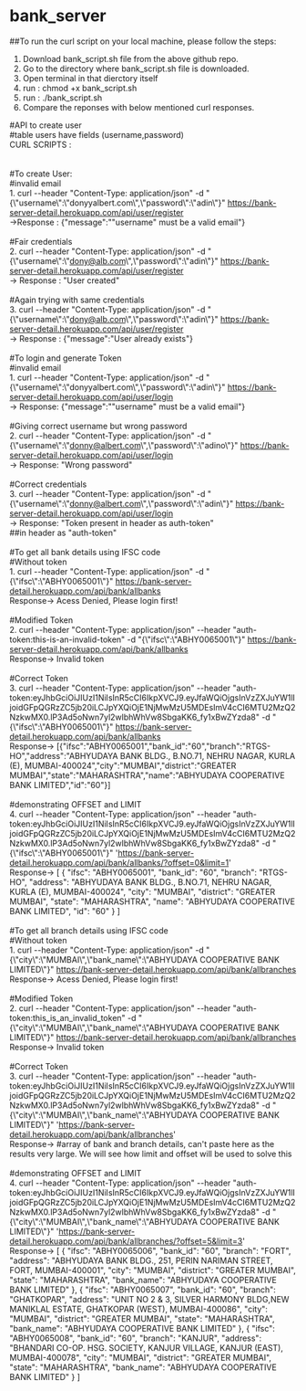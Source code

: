 # bank_server <br/>

##To run the curl script on your local machine, please follow the steps:

1. Download bank_script.sh file from the above github repo.
2. Go to the directory where bank_script.sh file is downloaded.
2. Open terminal in that dierctory itself
3. run : chmod +x bank_script.sh
4. run : ./bank_script.sh
5. Compare the reponses with below mentioned curl responses.



#API to create user <br/>
#table users have fields (username,password) <br/>
CURL SCRIPTS : <br/>
<br/><br/>
#To create User:
<br/>
#invalid email
<br/>1. curl --header "Content-Type: application/json" -d "{\\"username\\":\\"donyyalbert.com\\",\\"password\\":\\"adin\\"}" https://bank-server-detail.herokuapp.com/api/user/register
<br/>->Response : {"message":"\"username\" must be a valid email"}
<br/>
<br/>
#Fair credentials
<br/>2. curl --header "Content-Type: application/json" -d "{\\"username\\":\\"dony@alb.com\\",\\"password\\":\\"adin\\"}" https://bank-server-detail.herokuapp.com/api/user/register
<br/> -> Response : "User created"
<br/>
<br/>
#Again trying with same credentials
<br/>3. curl --header "Content-Type: application/json" -d "{\\"username\\":\\"dony@alb.com\\",\\"password\\":\\"adin\\"}" https://bank-server-detail.herokuapp.com/api/user/register
<br/>-> Response : {"message":"User already exists"}
<br/>
<br/>
#To login and generate Token
<br/>#invalid email
<br/>1. curl --header "Content-Type: application/json" -d "{\\"username\\":\\"donyyalbert.com\\",\\"password\\":\\"adin\\"}" https://bank-server-detail.herokuapp.com/api/user/login
<br/>-> Response: {"message":"\"username\" must be a valid email"}
<br/>
<br/>#Giving correct username but wrong password
<br/>2. curl --header "Content-Type: application/json" -d "{\\"username\\":\\"donny@albert.com\\",\\"password\\":\\"adino\\"}" https://bank-server-detail.herokuapp.com/api/user/login
<br/>-> Response: "Wrong password"
<br/>
<br/>
#Correct credentials 
<br/>3. curl --header "Content-Type: application/json" -d "{\\"username\\":\\"donny@albert.com\\",\\"password\\":\\"adin\\"}" https://bank-server-detail.herokuapp.com/api/user/login
<br/>-> Response: "Token present in header as auth-token" 
<br/>##in header as "auth-token" 
<br/><br/>
#To get all bank details using IFSC code
<br/>#Without token
<br/>1. curl --header "Content-Type: application/json" -d "{\\"ifsc\\":\\"ABHY0065001\\"}" https://bank-server-detail.herokuapp.com/api/bank/allbanks
<br/>Response-> Acess Denied, Please login first!
<br/><br/>
#Modified Token
<br/>2. curl --header "Content-Type: application/json" --header "auth-token:this-is-an-invalid-token" -d "{\\"ifsc\\":\\"ABHY0065001\\"}" https://bank-server-detail.herokuapp.com/api/bank/allbanks
<br/>Response-> Invalid token
<br/><br/>
#Correct Token
<br/>3. curl --header "Content-Type: application/json" --header "auth-token:eyJhbGciOiJIUzI1NiIsInR5cCI6IkpXVCJ9.eyJfaWQiOjgsInVzZXJuYW1lIjoidGFpQGRzZC5jb20iLCJpYXQiOjE1NjMwMzU5MDEsImV4cCI6MTU2MzQ2NzkwMX0.lP3Ad5oNwn7yl2wlbhWhVw8SbgaKK6_fy1xBwZYzda8" -d "{\\"ifsc\\":\\"ABHY0065001\\"}" https://bank-server-detail.herokuapp.com/api/bank/allbanks
<br/>Response-> [{"ifsc":"ABHY0065001","bank_id":"60","branch":"RTGS-HO","address":"ABHYUDAYA BANK BLDG., B.NO.71, NEHRU NAGAR, KURLA (E), MUMBAI-400024","city":"MUMBAI","district":"GREATER MUMBAI","state":"MAHARASHTRA","name":"ABHYUDAYA COOPERATIVE BANK LIMITED","id":"60"}]
<br/><br/>
#demonstrating OFFSET and LIMIT
<br/>4. curl --header "Content-Type: application/json" --header "auth-token:eyJhbGciOiJIUzI1NiIsInR5cCI6IkpXVCJ9.eyJfaWQiOjgsInVzZXJuYW1lIjoidGFpQGRzZC5jb20iLCJpYXQiOjE1NjMwMzU5MDEsImV4cCI6MTU2MzQ2NzkwMX0.lP3Ad5oNwn7yl2wlbhWhVw8SbgaKK6_fy1xBwZYzda8" -d "{\\"ifsc\\":\\"ABHY0065001\\"}" 'https://bank-server-detail.herokuapp.com/api/bank/allbanks/?offset=0&limit=1'
<br/>Response-> [
    {
        "ifsc": "ABHY0065001",
        "bank_id": "60",
        "branch": "RTGS-HO",
        "address": "ABHYUDAYA BANK BLDG., B.NO.71, NEHRU NAGAR, KURLA (E), MUMBAI-400024",
        "city": "MUMBAI",
        "district": "GREATER MUMBAI",
        "state": "MAHARASHTRA",
        "name": "ABHYUDAYA COOPERATIVE BANK LIMITED",
        "id": "60"
    }
]
<br/><br/>
#To get all branch details using IFSC code
<br/>#Without token
<br/>1. curl --header "Content-Type: application/json" -d "{\\"city\\":\\"MUMBAI\\",\\"bank_name\\":\\"ABHYUDAYA COOPERATIVE BANK LIMITED\\"}" https://bank-server-detail.herokuapp.com/api/bank/allbranches
<br/>Response-> Acess Denied, Please login first!
<br/><br/>
#Modified Token
<br/>2. curl --header "Content-Type: application/json" --header "auth-token:this_is_an_invalid_token" -d "{\\"city\\":\\"MUMBAI\\",\\"bank_name\\":\\"ABHYUDAYA COOPERATIVE BANK LIMITED\\"}" https://bank-server-detail.herokuapp.com/api/bank/allbranches
<br/>Response-> Invalid token
<br/><br/>
#Correct Token
<br/>3. curl --header "Content-Type: application/json" --header "auth-token:eyJhbGciOiJIUzI1NiIsInR5cCI6IkpXVCJ9.eyJfaWQiOjgsInVzZXJuYW1lIjoidGFpQGRzZC5jb20iLCJpYXQiOjE1NjMwMzU5MDEsImV4cCI6MTU2MzQ2NzkwMX0.lP3Ad5oNwn7yl2wlbhWhVw8SbgaKK6_fy1xBwZYzda8" -d "{\\"city\\":\\"MUMBAI\\",\\"bank_name\\":\\"ABHYUDAYA COOPERATIVE BANK LIMITED\\"}" 'https://bank-server-detail.herokuapp.com/api/bank/allbranches'
<br/>Response-> #array of bank and branch details, can't paste here as the results very large. We will see how limit and offset will be used to solve this
<br/><br/>
#demonstrating OFFSET and LIMIT
<br/>4. curl --header "Content-Type: application/json" --header "auth-token:eyJhbGciOiJIUzI1NiIsInR5cCI6IkpXVCJ9.eyJfaWQiOjgsInVzZXJuYW1lIjoidGFpQGRzZC5jb20iLCJpYXQiOjE1NjMwMzU5MDEsImV4cCI6MTU2MzQ2NzkwMX0.lP3Ad5oNwn7yl2wlbhWhVw8SbgaKK6_fy1xBwZYzda8" -d "{\\"city\\":\\"MUMBAI\\",\\"bank_name\\":\\"ABHYUDAYA COOPERATIVE BANK LIMITED\\"}" 'https://bank-server-detail.herokuapp.com/api/bank/allbranches/?offset=5&limit=3'
<br/>Response-> [
    {
        "ifsc": "ABHY0065006",
        "bank_id": "60",
        "branch": "FORT",
        "address": "ABHYUDAYA BANK BLDG., 251, PERIN NARIMAN STREET, FORT, MUMBAI-400001",
        "city": "MUMBAI",
        "district": "GREATER MUMBAI",
        "state": "MAHARASHTRA",
        "bank_name": "ABHYUDAYA COOPERATIVE BANK LIMITED"
    },
    {
        "ifsc": "ABHY0065007",
        "bank_id": "60",
        "branch": "GHATKOPAR",
        "address": "UNIT NO 2 & 3, SILVER HARMONY BLDG,NEW MANIKLAL ESTATE, GHATKOPAR (WEST), MUMBAI-400086",
        "city": "MUMBAI",
        "district": "GREATER MUMBAI",
        "state": "MAHARASHTRA",
        "bank_name": "ABHYUDAYA COOPERATIVE BANK LIMITED"
    },
    {
        "ifsc": "ABHY0065008",
        "bank_id": "60",
        "branch": "KANJUR",
        "address": "BHANDARI CO-OP. HSG. SOCIETY, KANJUR VILLAGE, KANJUR (EAST), MUMBAI-400078",
        "city": "MUMBAI",
        "district": "GREATER MUMBAI",
        "state": "MAHARASHTRA",
        "bank_name": "ABHYUDAYA COOPERATIVE BANK LIMITED"
    }
]
